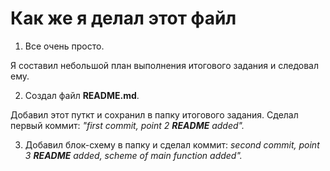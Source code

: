 **<h1>Как же я делал этот файл</h1>**
1. Все очень просто.

Я составил небольшой план выполнения итогового задания и следовал ему.

2. Создал файл **README.md**.

Добавил этот путкт и сохранил в папку итогового задания. Сделал первый коммит: *"first commit, point 2 **README** added".*

3. Добавил блок-схему в папку и сделал коммит: *second commit, point 3 **README** added, scheme of main function added".*
